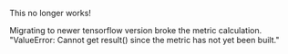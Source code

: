 This no longer works!

Migrating to newer tensorflow version broke the metric calculation. "ValueError: Cannot get result() since the metric has not yet been built."